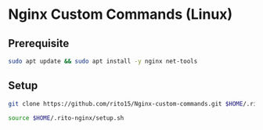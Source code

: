 # Nginx Custom Commands (Linux)

## Prerequisite

```sh
sudo apt update && sudo apt install -y nginx net-tools
```

## Setup

```sh
git clone https://github.com/rito15/Nginx-custom-commands.git $HOME/.rito-nginx
```

```sh
source $HOME/.rito-nginx/setup.sh
```